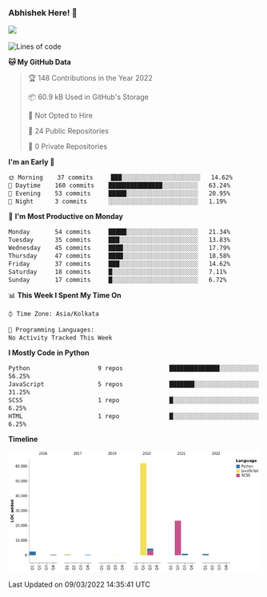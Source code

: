 ### Abhishek Here! 👋
![](https://komarev.com/ghpvc/?username=5parkp1ug&color=green)

<!--
**5parkp1ug/5parkp1ug** is a ✨ _special_ ✨ repository because its `README.md` (this file) appears on your GitHub profile.

Here are some ideas to get you started:

- 🔭 I’m currently working on ...
- 🌱 I’m currently learning ...
- 👯 I’m looking to collaborate on ...
- 🤔 I’m looking for help with ...
- 💬 Ask me about ...
- 📫 How to reach me: ...
- 😄 Pronouns: ...
- ⚡ Fun fact: ...
-->

<!--START_SECTION:waka-->
![Lines of code](https://img.shields.io/badge/From%20Hello%20World%20I%27ve%20Written-95%20Thousand%20lines%20of%20code-blue)

**🐱 My GitHub Data** 

> 🏆 148 Contributions in the Year 2022
 > 
> 📦 60.9 kB Used in GitHub's Storage 
 > 
> 🚫 Not Opted to Hire
 > 
> 📜 24 Public Repositories 
 > 
> 🔑 0 Private Repositories  
 > 
**I'm an Early 🐤** 

```text
🌞 Morning    37 commits     ███░░░░░░░░░░░░░░░░░░░░░░   14.62% 
🌆 Daytime    160 commits    ███████████████░░░░░░░░░░   63.24% 
🌃 Evening    53 commits     █████░░░░░░░░░░░░░░░░░░░░   20.95% 
🌙 Night      3 commits      ░░░░░░░░░░░░░░░░░░░░░░░░░   1.19%

```
📅 **I'm Most Productive on Monday** 

```text
Monday       54 commits     █████░░░░░░░░░░░░░░░░░░░░   21.34% 
Tuesday      35 commits     ███░░░░░░░░░░░░░░░░░░░░░░   13.83% 
Wednesday    45 commits     ████░░░░░░░░░░░░░░░░░░░░░   17.79% 
Thursday     47 commits     ████░░░░░░░░░░░░░░░░░░░░░   18.58% 
Friday       37 commits     ███░░░░░░░░░░░░░░░░░░░░░░   14.62% 
Saturday     18 commits     █░░░░░░░░░░░░░░░░░░░░░░░░   7.11% 
Sunday       17 commits     █░░░░░░░░░░░░░░░░░░░░░░░░   6.72%

```


📊 **This Week I Spent My Time On** 

```text
⌚︎ Time Zone: Asia/Kolkata

💬 Programming Languages: 
No Activity Tracked This Week

```

**I Mostly Code in Python** 

```text
Python                   9 repos             ██████████████░░░░░░░░░░░   56.25% 
JavaScript               5 repos             ███████░░░░░░░░░░░░░░░░░░   31.25% 
SCSS                     1 repo              █░░░░░░░░░░░░░░░░░░░░░░░░   6.25% 
HTML                     1 repo              █░░░░░░░░░░░░░░░░░░░░░░░░   6.25%

```


**Timeline**

![Chart not found](https://raw.githubusercontent.com/5parkp1ug/5parkp1ug/master/charts/bar_graph.png) 


 Last Updated on 09/03/2022 14:35:41 UTC
<!--END_SECTION:waka-->

